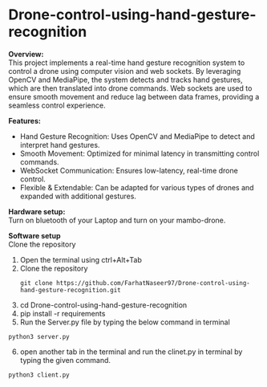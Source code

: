 # Drone-control-using-hand-gesture-recognition

**Overview:**<br/>
This project implements a real-time hand gesture recognition system to control a drone using computer vision and web sockets. By leveraging OpenCV and MediaPipe, the system detects and tracks hand gestures, which are then translated into drone commands. Web sockets are used to ensure smooth movement and reduce lag between data frames, providing a seamless control experience.

**Features:**<br/>
- Hand Gesture Recognition: Uses OpenCV and MediaPipe to detect and interpret hand gestures.
- Smooth Movement: Optimized for minimal latency in transmitting control commands.
- WebSocket Communication: Ensures low-latency, real-time drone control.
- Flexible & Extendable: Can be adapted for various types of drones and expanded with additional gestures.

**Hardware setup:**<br/>
Turn on bluetooth of your Laptop and  turn on your mambo-drone.

**Software setup**<br/>
Clone the repository
1. Open the terminal using ctrl+Alt+Tab<br/>
2. Clone the repository
   ```
   git clone https://github.com/FarhatNaseer97/Drone-control-using-hand-gesture-recognition.git
   ```
4. cd Drone-control-using-hand-gesture-recognition
5. pip install -r requirements
6. Run the Server.py file by typing the below command in terminal<br/>
```
python3 server.py
```
6. open another tab in the terminal and run the clinet.py in terminal by typing the given command.<br/>
 ```
 python3 client.py
 ```
 
